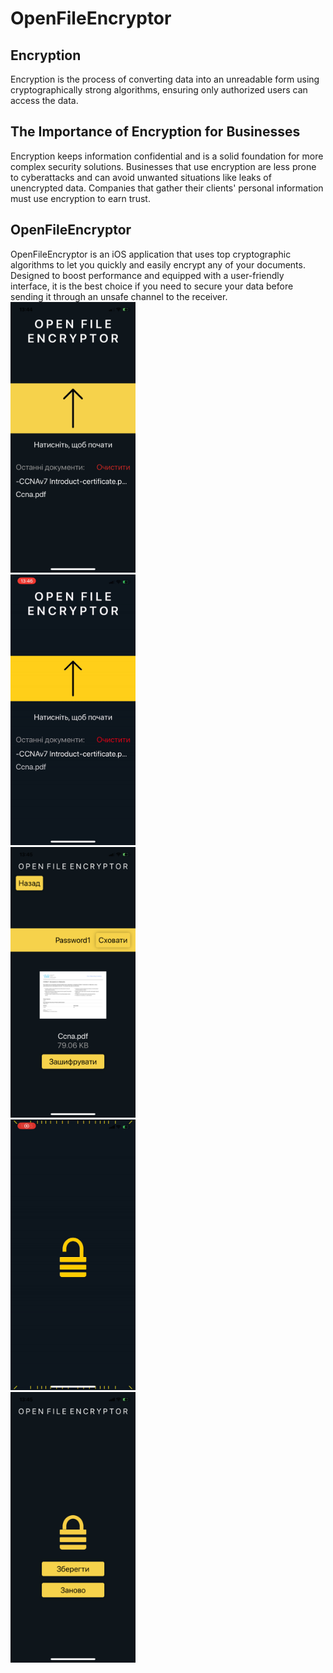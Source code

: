 # OpenFileEncryptor
## Encryption
Encryption is the process of converting data into an unreadable form using 
cryptographically strong algorithms, ensuring only authorized users can 
access the data.
## The Importance of Encryption for Businesses
Encryption keeps information confidential and is a solid foundation for 
more complex security solutions. Businesses that use encryption are less 
prone to cyberattacks and can avoid unwanted situations like leaks of 
unencrypted data. Companies that gather their clients' personal 
information must use encryption to earn trust.
## OpenFileEncryptor
OpenFileEncryptor is an iOS application that uses top cryptographic 
algorithms to let you quickly and easily encrypt any of your documents. 
Designed to boost performance and equipped with a user-friendly interface, 
it is the best choice if you need to secure your data before sending it 
through an unsafe channel to the receiver.
<br><img 
src="https://github.com/Tymur77/OpenFileEncryptor/blob/master/images/welcome-screen.PNG" 
width="200px" height="433px">
<br><img 
src="https://github.com/Tymur77/OpenFileEncryptor/blob/master/images/welcome-screen-animation.gif" 
width="200px" height="433px">
<br><img 
src="https://github.com/Tymur77/OpenFileEncryptor/blob/master/images/password-screen.PNG" 
width="200px" height="433px">
<br><img 
src="https://github.com/Tymur77/OpenFileEncryptor/blob/master/images/encryption-animation.gif" 
width="200px" height="433px">
<br><img 
src="https://github.com/Tymur77/OpenFileEncryptor/blob/master/images/operation-screen.PNG" 
width="200px" height="433px">
